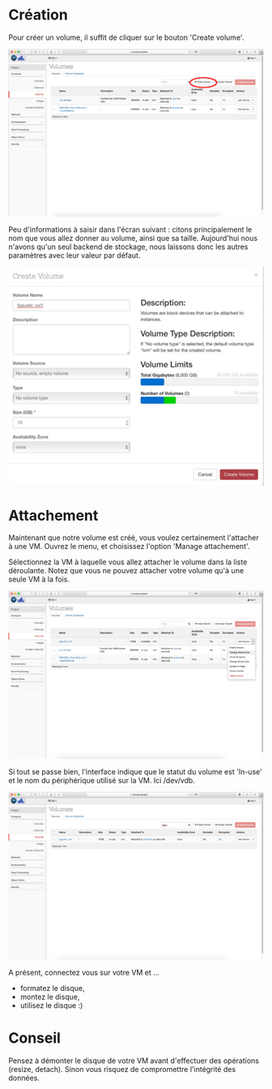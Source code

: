 # Création

Pour créer un volume, il suffit de cliquer sur le bouton 'Create volume'.

![Local Image](./images/volume-01.jpg)

Peu d'informations à saisir dans l'écran suivant : citons principalement le nom que vous allez donner au volume, ainsi que sa taille. Aujourd'hui nous n'avons qu'un seul backend de stockage, nous laissons donc les autres paramètres avec leur valeur par défaut.

![Local Image](./images/volume-02.jpg)

# Attachement

Maintenant que notre volume est créé, vous voulez certainement l'attacher à une VM. Ouvrez le menu, et choisissez l'option 'Manage attachement'.

Sélectionnez la VM à laquelle vous allez attacher le volume dans la liste déroulante. Notez que vous ne pouvez attacher votre volume qu'à une seule VM à la fois.

![Local Image](./images/volume-03.jpg)

Si tout se passe bien, l'interface indique que le statut du volume est 'In-use' et le nom du périphérique utilisé sur la VM. Ici /dev/vdb.

![Local Image](./images/volume-05.jpg)

A présent, connectez vous sur votre VM et ...

* formatez le disque,
* montez le disque,
* utilisez le disque :)

# Conseil

Pensez à démonter le disque de votre VM avant d'effectuer des opérations (resize, detach). Sinon vous risquez de compromettre l'intégrité des données.